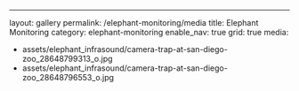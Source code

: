 ---
layout: gallery
permalink: /elephant-monitoring/media
title: Elephant Monitoring
category: elephant-monitoring
enable_nav: true
grid: true
media: 
 - assets/elephant_infrasound/camera-trap-at-san-diego-zoo_28648799313_o.jpg
 - assets/elephant_infrasound/camera-trap-at-san-diego-zoo_28648796553_o.jpg

